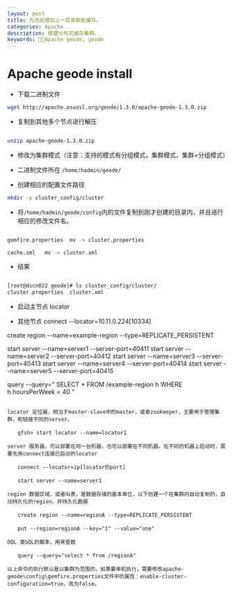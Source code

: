 ```yaml
---
layout: post
title: 为流处理加上一层高新能缓存。
categories: Apache
description: 搭建分布式缓存集群。
keywords: Apache geode, geode
---
```


# Apache geode install 

 * 下载二进制文件

```bash
wget http://apache.osuosl.org/geode/1.3.0/apache-geode-1.3.0.zip

```

* 复制到其他多个节点进行解压


```bash

unzip apache-geode-1.3.0.zip

```

* 修改为集群模式（注意：支持的模式有分组模式，集群模式，集群+分组模式）

* 二进制文件所在 `/home/hadmin/geode/`

* 创建相应的配置文件路径

```bash
mkdir -p cluster_config/cluster
```

* 将`/home/hadmin/geode/config`内的文件复制到刚才创建的目录内，并且进行相应的修改文件名。

```bash

gemfire.properties	mv -> cluster.properties

cache.xml	mv -> cluster.xml

```


* 结果

```bash

[root@dscn022 geode]# ls cluster_config/cluster/
cluster.properties  cluster.xml

```

* 启动主节点 locator 

* 其他节点 connect --locator=10.11.0.224[10334]

create region --name=example-region --type=REPLICATE_PERSISTENT

start server --name=server1 --server-port=40411
start server --name=server2 --server-port=40412
start server --name=server3 --server-port=40413
start server --name=server4 --server-port=40414
start server --name=server5 --server-port=40415

query --query=" SELECT  * FROM /example-region h WHERE h.hoursPerWeek < 40 "

```text

locator 定位器，相当于master-slave中的master，或者zookeeper，主要用于管理集群，和链接不同的server。

　　gfsh> start locator --name=locator1

server 服务器，可以部署在同一台机器，也可以部署在不同机器。在不同的机器上启动时，需要先用connect连接已启动的locator

　　connect --locator=ip[locator的port]

　　start server --name=server1

region 数据区域，或者叫表，是数据存储的基本单位，以下创建一个在集群内自动复制的，自动持久化的region，并持久化数据

　　create region --name=regionA --type=REPLICATE_PERSISTENT

　　put --region=regionA --key="1" --value="one"

OQL 类SQL的脚本，用来查数

　　query --query="select * from /regionA"

以上命令的执行默认是以集群为范围的，如果要单机执行，需要修改apache-geode\config\gemfire.properties文件中的属性：enable-cluster-configuration=true，改为false。

```
